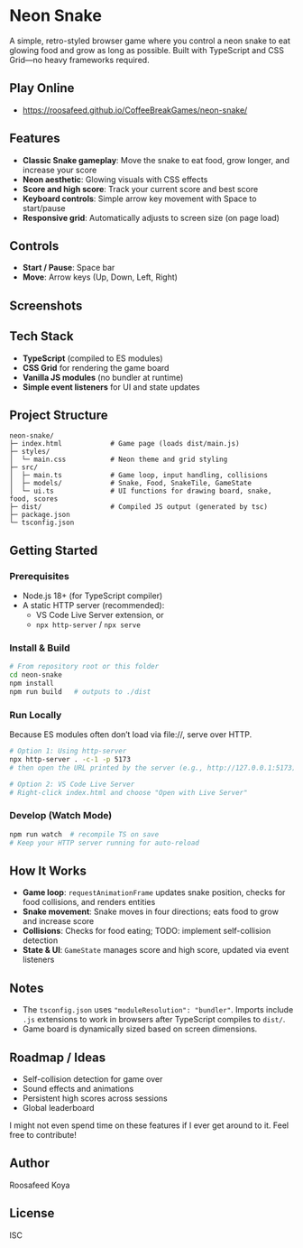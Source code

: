 # Neon Snake

A simple, retro-styled browser game where you control a neon snake to eat glowing food and grow as long as possible. Built with TypeScript and CSS Grid—no heavy frameworks required.

## Play Online
- https://roosafeed.github.io/CoffeeBreakGames/neon-snake/

## Features
- **Classic Snake gameplay**: Move the snake to eat food, grow longer, and increase your score
- **Neon aesthetic**: Glowing visuals with CSS effects
- **Score and high score**: Track your current score and best score
- **Keyboard controls**: Simple arrow key movement with Space to start/pause
- **Responsive grid**: Automatically adjusts to screen size (on page load)

## Controls
- **Start / Pause**: Space bar
- **Move**: Arrow keys (Up, Down, Left, Right)

## Screenshots

## Tech Stack
- **TypeScript** (compiled to ES modules)
- **CSS Grid** for rendering the game board
- **Vanilla JS modules** (no bundler at runtime)
- **Simple event listeners** for UI and state updates

## Project Structure
```
neon-snake/
├─ index.html            # Game page (loads dist/main.js)
├─ styles/
│  └─ main.css           # Neon theme and grid styling
├─ src/
│  ├─ main.ts            # Game loop, input handling, collisions
│  ├─ models/            # Snake, Food, SnakeTile, GameState
│  └─ ui.ts              # UI functions for drawing board, snake, food, scores
├─ dist/                 # Compiled JS output (generated by tsc)
├─ package.json
└─ tsconfig.json
```

## Getting Started
### Prerequisites
- Node.js 18+ (for TypeScript compiler)
- A static HTTP server (recommended):
  - VS Code Live Server extension, or
  - `npx http-server` / `npx serve`

### Install & Build
```bash
# From repository root or this folder
cd neon-snake
npm install
npm run build   # outputs to ./dist
```

### Run Locally
Because ES modules often don’t load via file://, serve over HTTP.
```bash
# Option 1: Using http-server
npx http-server . -c-1 -p 5173
# then open the URL printed by the server (e.g., http://127.0.0.1:5173)

# Option 2: VS Code Live Server
# Right-click index.html and choose "Open with Live Server"
```

### Develop (Watch Mode)
```bash
npm run watch  # recompile TS on save
# Keep your HTTP server running for auto-reload
```

## How It Works
- **Game loop**: `requestAnimationFrame` updates snake position, checks for food collisions, and renders entities
- **Snake movement**: Snake moves in four directions; eats food to grow and increase score
- **Collisions**: Checks for food eating; TODO: implement self-collision detection
- **State & UI**: `GameState` manages score and high score, updated via event listeners

## Notes
- The `tsconfig.json` uses `"moduleResolution": "bundler"`. Imports include `.js` extensions to work in browsers after TypeScript compiles to `dist/`.
- Game board is dynamically sized based on screen dimensions.

## Roadmap / Ideas
- Self-collision detection for game over
- Sound effects and animations
- Persistent high scores across sessions
- Global leaderboard

I might not even spend time on these features if I ever get around to it. Feel free to contribute!

## Author
Roosafeed Koya

## License
ISC